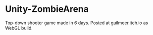 # Unity-ZombieArena
Top-down shooter game made in 6 days. 
Posted at guilmeer.itch.io as WebGL build.
